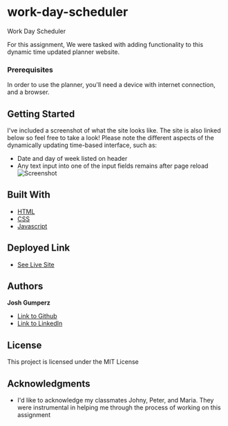 # work-day-scheduler
Work Day Scheduler

For this assignment, We were tasked with adding functionality to this dynamic time updated planner website. 

### Prerequisites

In order to use the planner, you'll need a device with internet connection, and a browser.

## Getting Started

I've included a screenshot of what the site looks like. The site is also linked below so feel free to take a look! 
Please note the different aspects of the dynamically updating time-based interface, such as:
- Date and day of week listed on header
- Any text input into one of the input fields remains after page reload
![Screenshot](https://i.imgur.com/DJt4Hi1.png)



## Built With
* [HTML](https://developer.mozilla.org/en-US/docs/Web/HTML)
* [CSS](https://developer.mozilla.org/en-US/docs/Web/CSS)
* [Javascript](https://developer.mozilla.org/en-US/docs/Web/JavaScript)

## Deployed Link

* [See Live Site](https://joshgumperz.github.io/work-day-scheduler/)


## Authors

**Josh Gumperz** 

- [Link to Github](https://github.com/JoshGumperz)
- [Link to LinkedIn](https://www.linkedin.com/in/josh-gumperz-8706a8185/)

## License

This project is licensed under the MIT License 

## Acknowledgments

* I'd like to acknowledge my classmates Johny, Peter, and Maria. They were instrumental in helping me through the process of working on this assignment  